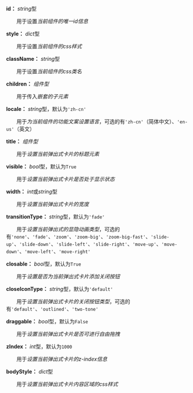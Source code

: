 **id：** *string*型

　　用于设置*当前组件的唯一id信息*

**style：** *dict*型

　　用于设置*当前组件的css样式*

**className：** *string*型

　　用于设置*当前组件的css类名*

**children：** *组件型*

　　用于传入*嵌套的子元素*

**locale：** *string*型，默认为`'zh-cn'`

　　用于*为当前组件的功能文案设置语言*，可选的有`'zh-cn'`（简体中文）、`'en-us'`（英文）

**title：** *组件型*

　　用于*设置当前弹出式卡片的标题元素*

**visible：** *bool*型，默认为`True`

　　用于*设置当前弹出式卡片是否处于显示状态*

**width：** *int*或*string*型

　　用于*设置当前弹出式卡片的宽度*

**transitionType：** *string*型，默认为`'fade'`

　　用于*设置当前弹出式的显隐动画类型*，可选的有`'none'`、`'fade'`、`'zoom'`、`'zoom-big'`、`'zoom-big-fast'`、`'slide-up'`、`'slide-down'`、`'slide-left'`、`'slide-right'`、`'move-up'`、`'move-down'`、`'move-left'`、`'move-right'`

**closable：** *bool*型，默认为`True`

　　用于*设置是否为当前弹出式卡片添加关闭按钮*

**closeIconType：** *string*型，默认为`'default'`

　　用于*设置当前弹出式卡片的关闭按钮类型*，可选的有`'default'`、`'outlined'`、`'two-tone'`

**draggable：** *bool*型，默认为`False`

　　用于*设置当前弹出式卡片是否可进行自由拖拽*

**zIndex：** *int*型，默认为`1000`

　　用于*设置当前弹出式卡片的z-index信息*

**bodyStyle：** *dict*型

　　用于*设置当前弹出式卡片内容区域的css样式*



